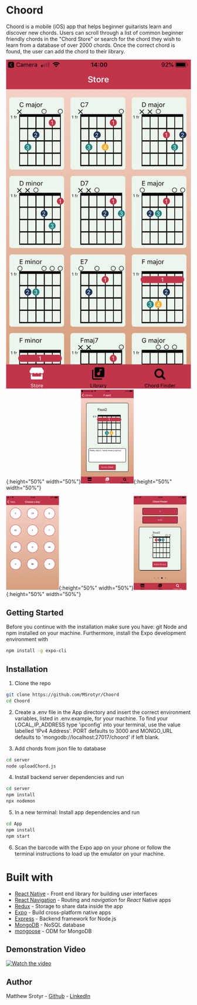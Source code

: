 # Choord

Choord is a mobile (iOS) app that helps beginner guitarists learn and discover new chords. Users can scroll through a list of common beginner friendly chords in the "Chord Store" or search for the chord they wish to learn from a database of over 2000 chords. Once the correct chord is found, the user can add the chord to their library.

<img src="./assets/001.PNG">{:height="50%" width="50%"}<img src="./assets/005.PNG" style="zoom:25%">{:height="50%" width="50%"}

<img src="./assets/007.PNG" style="zoom:25%">{:height="50%" width="50%"}<img src="./assets/010.PNG" style="zoom:25%">{:height="50%" width="50%"}

## Getting Started

Before you continue with the installation make sure you have: git Node and npm installed on your machine. Furthermore, install the Expo development environment with

```bash
npm install -g expo-cli
```

## Installation

1. Clone the repo

```bash
git clone https://github.com/MSrotyr/Choord
cd Choord
```

2. Create a .env file in the App directory and insert the correct environment variables, listed in .env.example, for your machine. To find your LOCAL_IP_ADDRESS type 'ipconfig' into your terminal, use the value labelled 'IPv4 Address'. PORT defaults to 3000 and MONGO_URL defaults to 'mongodb://localhost:27017/choord' if left blank.

3. Add chords from json file to database

```bash
cd server
node uploadChord.js
```

4. Install backend server dependencies and run

```bash
cd server
npm install
npx nodemon
```

5. In a new terminal: Install app dependencies and run

```bash
cd App
npm install
npm start
```

6. Scan the barcode with the Expo app on your phone or follow the terminal instructions to load up the emulator on your machine.

# Built with

- [React Native](https://facebook.github.io/react-native) - Front end library for building user interfaces
- [React Navigation](https://reactnavigation.org) - Routing and _navigation_ for _React_ Native apps
- [Redux](https://redux.js.org) - Storage to share data inside the app
- [Expo](https://expo.io) - Build cross-platform native apps
- [Express](https://expressjs.com/) - Backend framework for Node.js
- [MongoDB](https://www.mongodb.com/cloud/atlas1) - NoSQL database
- [mongoose](https://mongoosejs.com/) - ODM for MongoDB

## Demonstration Video

[![Watch the video](https://img.youtube.com/vi/ZYgws4idgDw/maxresdefault.jpg)](https://youtu.be/ZYgws4idgDw)

## Author

Matthew Srotyr - [Github](https://github.com/MSrotyr) - [LinkedIn](https://www.linkedin.com/in/matthew-srotyr/)
